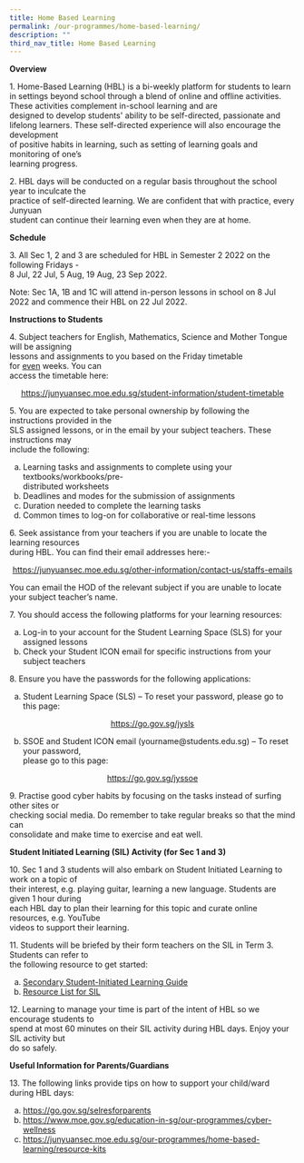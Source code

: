 ```yaml
---
title: Home Based Learning
permalink: /our-programmes/home-based-learning/
description: ""
third_nav_title: Home Based Learning
---
```

<p><strong>Overview</strong></p>
<p>1.  Home-Based Learning (HBL) is a bi-weekly platform for students to learn in settings beyond school through a blend of online and offline activities. These activities complement in-school learning and are designed&nbsp;to&nbsp;develop students' ability to be self-directed, passionate and lifelong learners. These self-directed experience will also encourage the development<br /> of positive habits in learning, such as setting of learning goals and monitoring of one&rsquo;s<br /> learning progress.</p>
<p>2. HBL days will be conducted on a regular basis throughout the school year to inculcate the<br /> practice of self-directed learning. We are confident that with practice, every Junyuan<br /> student can continue their learning even when they are at home.&nbsp;</p>
<p><strong>Schedule</strong></p>
<p>3. All Sec 1, 2 and 3 are scheduled for HBL in Semester 2 2022 on the following Fridays -<br /> 8 Jul, 22 Jul, 5 Aug, 19 Aug, 23 Sep 2022.</p>
<p>Note: Sec 1A, 1B and 1C will attend in-person lessons in school on 8 Jul 2022 and commence their HBL on 22 Jul 2022.&nbsp;</p>
<p><strong>Instructions to Students</strong></p>
<p>4. Subject teachers for English, Mathematics, Science and Mother Tongue will be assigning<br /> lessons and assignments to you based on the Friday timetable for&nbsp;<u>even</u>&nbsp;weeks. You can<br /> access the timetable here:&nbsp;</p>
<p style="text-align: center;"><u><a href="/student-information/student-timetable" target="">https://junyuansec.moe.edu.sg/student-information/student-timetable</a></u></p>
<p>5. You are expected to take personal ownership by&nbsp;following the instructions provided in the<br />SLS assigned lessons, or in the email by your subject teachers. These instructions may<br />include the following:</p>
<ol style="list-style-type: lower-alpha;">
<li>Learning tasks and assignments to complete using your textbooks/workbooks/pre-<br />distributed worksheets</li>
<li>Deadlines and modes for the submission of assignments</li>
<li>Duration needed to complete the learning tasks</li>
<li>Common times to log-on for collaborative or real-time lessons</li>
</ol>
<p>6. Seek assistance from your teachers if you are unable to locate the learning resources<br />during HBL. You can find their email addresses here:-</p>
<p style="text-align: center;"><a href="/other-information/contact-us/staffs-emails" target=""><u>https://junyuansec.moe.edu.sg/other-information/contact-us/staffs-emails</u></a></p>
<p>You can email the HOD of the relevant subject if you are unable to locate your subject teacher&rsquo;s name.&nbsp;</p>
<p>7. You should access the following platforms for your learning resources:</p>
<ol style="list-style-type: lower-alpha;">
<li>Log-in to your account for the Student Learning Space (SLS) for your assigned lessons</li>
<li>Check your Student ICON email for specific instructions from your subject teachers&nbsp;</li>
</ol>
<p>8. Ensure you have the passwords for the following applications:</p>
<ol style="list-style-type: lower-alpha;">
<li>Student Learning Space (SLS) &ndash; To reset your password, please go to this page:&nbsp;</li>
</ol>
<p style="text-align: center;"><a href="https://go.gov.sg/jysls" target="_blank" rel="noopener"><u>https://go.gov.sg/jysls</u></a></p>
<ol style="list-style-type: lower-alpha;" start="2">
<li>SSOE and Student ICON email (yourname@students.edu.sg) &ndash; To reset your password,<br />please go to this page:</li>
</ol>
<p style="text-align: center;"><a href="https://go.gov.sg/jyssoe" target="_blank" rel="noopener"><u>https://go.gov.sg/jyssoe</u></a></p>
<p>9. Practise good cyber habits by focusing on the tasks instead of surfing other sites or<br />checking social media. Do remember to take regular breaks so that the mind can<br />consolidate and make time to exercise and eat well.</p>
<p><strong>Student Initiated Learning (SIL) Activity (for Sec 1 and 3)</strong></p>
<p>10. Sec 1 and 3 students will also embark on Student Initiated Learning to work on a topic of<br />their interest, e.g. playing guitar, learning a new language. Students are given 1 hour during<br />each HBL day to plan their learning for this topic and curate online resources, e.g. YouTube<br />videos to support their learning.&nbsp;</p>
<p>11. Students will be briefed by their form teachers on the SIL in Term 3. Students can refer to<br />the following resource to get started:</p>
<ol style="list-style-type: lower-alpha;">
<li><a href="/files/3.%20Secondary%20Student-Initiated%20Learning%20Guide.pdf" target="_blank" rel="noopener"><u>Secondary Student-Initiated Learning Guide</u></a></li>
<li><a href="/files/3a.%20Resource%20List%20for%20SIL.pdf" target="_blank" rel="noopener"><u>Resource List for SIL</u></a>&nbsp;&nbsp;</li>
</ol>
<p>12. Learning to manage your time is part of the intent of HBL so we encourage students to<br />spend at most 60 minutes on their SIL activity during HBL days. Enjoy your SIL activity but<br />do so safely.</p>
<p><strong>Useful Information for Parents/Guardians</strong></p>
<p>13. The following links provide tips on how to support your child/ward during HBL days:</p>
<ol style="list-style-type: lower-alpha;">
<li><u><a href="https://go.gov.sg/selresforparents">https://go.gov.sg/selresforparents</a></u></li>
<li><u><a href="https://www.moe.gov.sg/education-in-sg/our-programmes/cyber-wellness" target="_blank" rel="noopener">https://www.moe.gov.sg/education-in-sg/our-programmes/cyber-wellness</a></u></li>
<li><a href="/our-programmes/home-based-learning/resource-kits" target=""><u>https://junyuansec.moe.edu.sg/our-programmes/home-based-learning/resource-kits</u></a></li>
</ol>